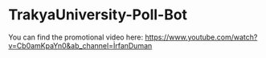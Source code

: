# TrakyaUniversity-Poll-Bot
You can find the promotional video here: https://www.youtube.com/watch?v=Cb0amKpaYn0&ab_channel=İrfanDuman
